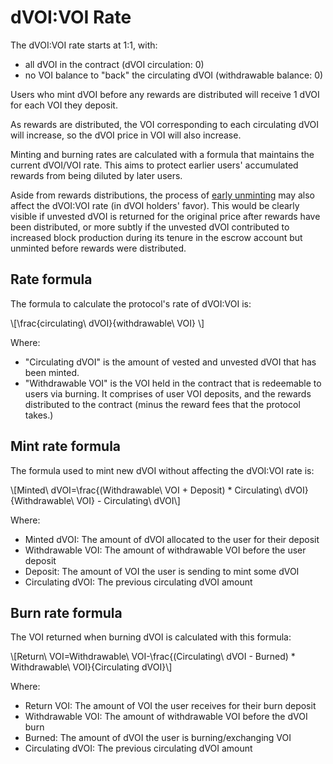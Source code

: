 # dVOI:VOI Rate

The dVOI:VOI rate starts at 1:1, with:
- all dVOI in the contract (dVOI circulation: 0) 
- no VOI balance to "back" the circulating dVOI (withdrawable balance: 0)

Users who mint dVOI before any rewards are distributed will receive 1 dVOI for each VOI they deposit.

As rewards are distributed, the VOI corresponding to each circulating dVOI will increase, so the dVOI price in VOI will also increase.

Minting and burning rates are calculated with a formula that maintains the current dVOI/VOI rate. This aims to protect earlier users' accumulated rewards from being diluted by later users.

Aside from rewards distributions, the process of [early unminting](/early-unmint.html) may also affect the dVOI:VOI rate (in dVOI holders' favor). This would be clearly visible if unvested dVOI is returned for the original price after rewards have been distributed, or more subtly if the unvested dVOI contributed to increased block production during its tenure in the escrow account but unminted before rewards were distributed.

## Rate formula

The formula to calculate the protocol's rate of dVOI:VOI is:

\\[\frac{circulating\ dVOI}{withdrawable\ VOI}  \\]

Where: 

- "Circulating dVOI" is the amount of vested and unvested dVOI that has been minted.
- "Withdrawable VOI" is the VOI held in the contract that is redeemable to users via burning. It comprises of user VOI deposits, and the rewards distributed to the contract (minus the reward fees that the protocol takes.)

## Mint rate formula

The formula used to mint new dVOI without affecting the dVOI:VOI rate is:

\\[Minted\ dVOI=\frac{(Withdrawable\ VOI + Deposit) * Circulating\ dVOI}{Withdrawable\ VOI} - Circulating\ dVOI\\]

Where:

- Minted dVOI: The amount of dVOI allocated to the user for their deposit
- Withdrawable VOI: The amount of withdrawable VOI before the user deposit
- Deposit: The amount of VOI the user is sending to mint some dVOI
- Circulating dVOI: The previous circulating dVOI amount

## Burn rate formula

The VOI returned when burning dVOI is calculated with this formula:

\\[Return\ VOI=Withdrawable\ VOI-\frac{(Circulating\ dVOI - Burned) * Withdrawable\ VOI}{Circulating dVOI}\\]

Where:

- Return VOI: The amount of VOI the user receives for their burn deposit
- Withdrawable VOI: The amount of withdrawable VOI before the dVOI burn
- Burned: The amount of dVOI the user is burning/exchanging VOI
- Circulating dVOI: The previous circulating dVOI amount
